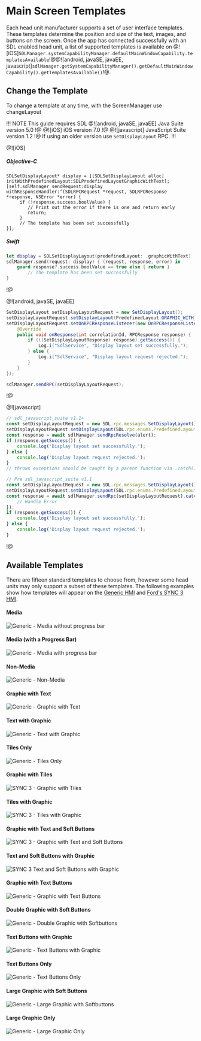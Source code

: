 # Main Screen Templates
Each head unit manufacturer supports a set of user interface templates. These templates determine the position and size of the text, images, and buttons on the screen. Once the app has connected successfully with an SDL enabled head unit, a list of supported templates is available on @![iOS]`SDLManager.systemCapabilityManager.defaultMainWindowCapability.templatesAvailable`!@@![android, javaSE, javaEE, javascript]`sdlManager.getSystemCapabilityManager().getDefaultMainWindowCapability().getTemplatesAvailable()`!@. 

## Change the Template
To change a template at any time, with the ScreenManager use changeLayout

!!! NOTE
This guide requires SDL @![android, javaSE, javaEE] Java Suite version 5.0 !@ @![iOS] iOS version 7.0 !@ @![javascript] JavaScript Suite version 1.2 !@ If using an older version use `SetDisplayLayout` RPC.
!!!


@![iOS]
##### Objective-C
```objc
SDLSetDisplayLayout* display = [[SDLSetDisplayLayout alloc] initWithPredefinedLayout:SDLPredefinedLayoutGraphicWithText];
[self.sdlManager sendRequest:display withResponseHandler:^(SDLRPCRequest *request, SDLRPCResponse *response, NSError *error) {
     if (!response.success.boolValue) { 
        // Print out the error if there is one and return early
        return;
     }
     // The template has been set successfully
}];
```

##### Swift
```swift
let display = SDLSetDisplayLayout(predefinedLayout: .graphicWithText)
sdlManager.send(request: display) { (request, response, error) in
    guard response?.success.boolValue == true else { return }
        // The template has been set successfully
}
```
!@

@![android, javaSE, javaEE]
```java
SetDisplayLayout setDisplayLayoutRequest = new SetDisplayLayout();
setDisplayLayoutRequest.setDisplayLayout(PredefinedLayout.GRAPHIC_WITH_TEXT.toString());
setDisplayLayoutRequest.setOnRPCResponseListener(new OnRPCResponseListener() {
    @Override
    public void onResponse(int correlationId, RPCResponse response) {
        if (((SetDisplayLayoutResponse) response).getSuccess()) {
            Log.i("SdlService", "Display layout set successfully.");
        } else {
            Log.i("SdlService", "Display layout request rejected.");
        }
    }
});

sdlManager.sendRPC(setDisplayLayoutRequest);
```
!@

@![javascript]
```js
// sdl_javascript_suite v1.1+
const setDisplayLayoutRequest = new SDL.rpc.messages.SetDisplayLayout();
setDisplayLayoutRequest.setDisplayLayout(SDL.rpc.enums.PredefinedLayout.GRAPHIC_WITH_TEXT);
const response = await sdlManager.sendRpcResolve(alert);
if (response.getSuccess()) {
    console.log('Display layout set successfully.');
} else {
    console.log('Display layout request rejected.');
}
// thrown exceptions should be caught by a parent function via .catch()

// Pre sdl_javascript_suite v1.1
const setDisplayLayoutRequest = new SDL.rpc.messages.SetDisplayLayout();
setDisplayLayoutRequest.setDisplayLayout(SDL.rpc.enums.PredefinedLayout.GRAPHIC_WITH_TEXT);
const response = await sdlManager.sendRpc(setDisplayLayoutRequest).catch(function (error) {
    // Handle Error
});
if (response.getSuccess()) {
    console.log('Display layout set successfully.');
} else {
    console.log('Display layout request rejected.');
}
```
!@

## Available Templates
There are fifteen standard templates to choose from, however some head units may only support a subset of these templates. The following examples show how templates will appear on the [Generic HMI](https://github.com/smartdevicelink/generic_hmi) and [Ford's SYNC 3 HMI](https://developer.ford.com).

#### Media
![Generic - Media without progress bar](assets/GenericHMI/Generic_Default_Media.png)

#### Media (with a Progress Bar)
![Generic - Media with progress bar](assets/GenericHMI/Generic_media_dark.png)

#### Non-Media
![Generic - Non-Media](assets/GenericHMI/Generic_non_media.png)

#### Graphic with Text
![Generic - Graphic with Text](assets/GenericHMI/Generic_graphic_with_text.png)

#### Text with Graphic
![Generic - Text with Graphic](assets/GenericHMI/Generic_text_with_graphic.png)

#### Tiles Only
![Generic - Tiles Only](assets/GenericHMI/Generic_tiles_only.png)

#### Graphic with Tiles
![SYNC 3 - Graphic with Tiles](assets/SYNC3HMI/SYNC3_graphic_with_tiles.bmp)

#### Tiles with Graphic
![SYNC 3 - Tiles with Graphic](assets/SYNC3HMI/SYNC3_tiles_with_graphic.bmp)

#### Graphic with Text and Soft Buttons
![SYNC 3 - Graphic with Text and Soft Buttons](assets/SYNC3HMI/SYNC3_graphic_with_text_and_soft_buttons.bmp)

#### Text and Soft Buttons with Graphic
![SYNC 3 Text and Soft Buttons with Graphic](assets/SYNC3HMI/SYNC3_text_and_soft_buttons_with_graphic.bmp)

#### Graphic with Text Buttons
![Generic - Graphic with Text Buttons](assets/GenericHMI/Generic_graphic_with_text_buttons.png)

#### Double Graphic with Soft Buttons
![Generic - Double Graphic with Softbuttons](assets/GenericHMI/Generic_double_graphic_with_soft_buttons.png)

#### Text Buttons with Graphic
![Generic - Text Buttons with Graphic](assets/GenericHMI/Generic_text_buttons_with_graphic.png)

#### Text Buttons Only
![Generic - Text Buttons Only](assets/GenericHMI/Generic_text_buttons_only.png)

#### Large Graphic with Soft Buttons
![Generic - Large Graphic with Softbuttons](assets/GenericHMI/Generic_large_graphic_with_soft_buttons.png)

#### Large Graphic Only
![Generic - Large Graphic Only](assets/GenericHMI/Generic_large_graphic_only.png)
